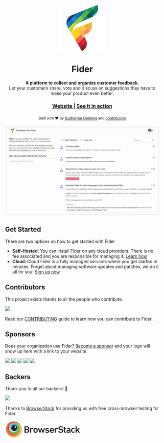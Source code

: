<p align="center">
  <a href="https://getfider.com">
    <img src="etc/logo-small.png" />
  </a>
  <h1 align="center">Fider</h1>
  <div align="center">
    <strong>A platform to collect and organize customer feedback.</strong>
  </div>
  <div align="center">Let your customers share, vote and discuss on suggestions they have to make your product even better.</div>
</p>

<div align="center">
  <h3>
    <a href="https://getfider.com">
      Website
    </a>
    <span> | </span>
    <a href="https://feedback.fider.io/">
      See it in action
    </a>
  </h3>
</div>

<div align="center">
  <sub>Built with ❤️ by <a href="https://github.com/goenning">Guilherme Oenning</a> and <a href="https://github.com/getfider/fider/graphs/contributors">contributors</a></sub>
</div>

<br />

<img src="etc/homepage.png">

## Get Started

There are two options on how to get started with Fider

- **Self-Hosted**: You can install Fider on any cloud providers. There is no fee associated and you are responsible for managing it. [Learn how](https://getfider.com/#get-started)
- **Cloud**: Cloud Fider is a fully managed services where you get started in minutes. Forget about managing software updates and patches, we do it all for you! [Sign up now](https://getfider.com/#get-started)

## Contributors

This project exists thanks to all the people who contribute.

<a href="https://github.com/getfider/fider/graphs/contributors"><img src="https://opencollective.com/fider/contributors.svg?width=890&button=false" /></a>

Read our [CONTRIBUTING](CONTRIBUTING.md) guide to learn how you can contribute to Fider.

## Sponsors

Does your organization use Fider? [Become a sponsor](https://opencollective.com/fider) and your logo will show up here with a link to your website.

<a href="https://opencollective.com/fider/sponsors/0/website" target="_blank"><img src="https://opencollective.com/fider/sponsors/0/avatar"></a>
<a href="https://opencollective.com/fider/sponsors/1/website" target="_blank"><img src="https://opencollective.com/fider/sponsors/1/avatar"></a>
<a href="https://opencollective.com/fider/sponsors/2/website" target="_blank"><img src="https://opencollective.com/fider/sponsors/2/avatar"></a>
<a href="https://opencollective.com/fider/sponsors/3/website" target="_blank"><img src="https://opencollective.com/fider/sponsors/3/avatar"></a>
<a href="https://opencollective.com/fider/sponsors/4/website" target="_blank"><img src="https://opencollective.com/fider/sponsors/4/avatar"></a>

## Backers

Thank you to all our backers! 🙏

<a href="https://opencollective.com/fider" target="_blank">
  <img src="https://opencollective.com/fider/backers.svg?width=890">
</a>

Thanks to [BrowserStack](https://browserstack.com/) for providing us with free cross-browser testing for Fider.

<a href="https://browserstack.com" target="_blank">
  <img src="etc/browserstack.png">
</a>
